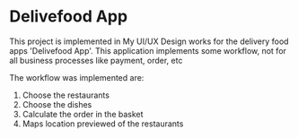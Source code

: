 # Delivefood App
This project is implemented in My UI/UX Design works for the delivery food apps 'Delivefood App'.
This application implements some workflow, not for all business processes like payment, order, etc

The workflow was implemented are:
1. Choose the restaurants
2. Choose the dishes
3. Calculate the order in the basket
4. Maps location previewed of the restaurants
